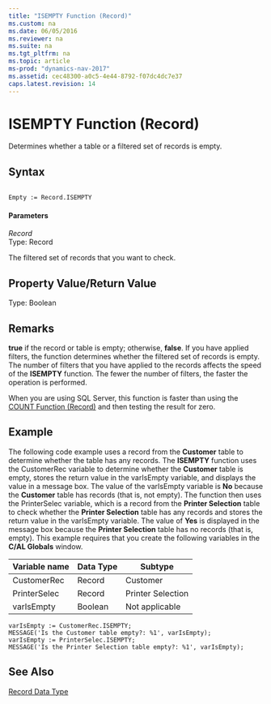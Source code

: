 ```yaml
---
title: "ISEMPTY Function (Record)"
ms.custom: na
ms.date: 06/05/2016
ms.reviewer: na
ms.suite: na
ms.tgt_pltfrm: na
ms.topic: article
ms-prod: "dynamics-nav-2017"
ms.assetid: cec48300-a0c5-4e44-8792-f07dc4dc7e37
caps.latest.revision: 14
---
```

# ISEMPTY Function (Record)
Determines whether a table or a filtered set of records is empty.  
  
## Syntax  
  
```  
  
Empty := Record.ISEMPTY  
```  
  
#### Parameters  
 *Record*  
 Type: Record  
  
 The filtered set of records that you want to check.  
  
## Property Value/Return Value  
 Type: Boolean  
  
## Remarks  
 **true** if the record or table is empty; otherwise, **false**. If you have applied filters, the function determines whether the filtered set of records is empty. The number of filters that you have applied to the records affects the speed of the **ISEMPTY** function. The fewer the number of filters, the faster the operation is performed.  
  
 When you are using SQL Server, this function is faster than using the [COUNT Function \(Record\)](COUNT-Function--Record-.md) and then testing the result for zero.  
  
## Example  
 The following code example uses a record from the **Customer** table to determine whether the table has any records. The **ISEMPTY** function uses the CustomerRec variable to determine whether the **Customer** table is empty, stores the return value in the varIsEmpty variable, and displays the value in a message box. The value of the varIsEmpty variable is **No** because the **Customer** table has records \(that is, not empty\). The function then uses the PrinterSelec variable, which is a record from the **Printer Selection** table to check whether the **Printer Selection** table has any records and stores the return value in the varIsEmpty variable. The value of **Yes** is displayed in the message box because the **Printer Selection** table has no records \(that is, empty\). This example requires that you create the following variables in the **C/AL Globals** window.  
  
|Variable name|Data Type|Subtype|  
|-------------------|---------------|-------------|  
|CustomerRec|Record|Customer|  
|PrinterSelec|Record|Printer Selection|  
|varIsEmpty|Boolean|Not applicable|  
  
```  
varIsEmpty := CustomerRec.ISEMPTY;  
MESSAGE('Is the Customer table empty?: %1', varIsEmpty);  
varIsEmpty := PrinterSelec.ISEMPTY;  
MESSAGE('Is the Printer Selection table empty?: %1', varIsEmpty);  
```  
  
## See Also  
 [Record Data Type](Record-Data-Type.md)